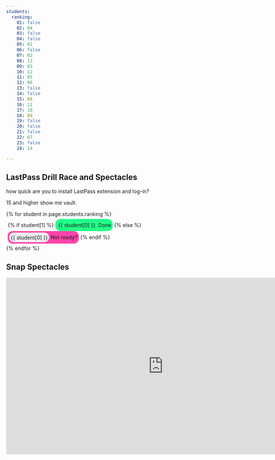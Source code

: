 ```yaml
---
students:
  ranking:
    01: false
    02: 04
    03: false
    04: false
    05: 01
    06: false
    07: 02
    08: 13
    09: 03
    10: 12
    11: 05
    12: 06
    13: false
    14: false
    15: 08
    16: 11
    17: 10
    18: 09
    19: false
    20: false
    21: false
    22: 07
    23: false
    24: 14

---
```


## LastPass Drill Race and Spectacles

how quick are you to install LastPass extension and log-in?

15 and higher show me vault.

<style>
  .student-tasks-grid span {
  display: inline-block;
  border-radius: 1em;
  padding: 0.3em;
  }
  .student-tasks-grid span.yet-to-do .number {
  background-color: #EEE;
}
  .student-tasks-grid span.done {
  background-color: #2F8;
  }
  .student-tasks-grid span.yet-to-do {
  background-color: #F4A;
  }
</style>

<div class="student-tasks-grid" style="display:flex-wrap;">
{% for student in page.students.ranking %}
  <span>
  {% if student[1] %}
    <span class="done">
      <span class="number">
      {{ student[0] }}
      </span>
      Done
    </span>
  {% else %}
    <span class="yet-to-do">
      <span class="number">
      {{ student[0] }}
      </span>
      Not ready?
    </span>
  {% endif %}
  </span>
{% endfor %}
</div>

## Snap Spectacles

<iframe width="854" height="480" src="https://www.youtube.com/embed/XqkOFLBSJR8" frameborder="0" allowfullscreen></iframe>

